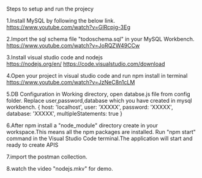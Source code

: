 Steps to setup and run the projecy

1.Install MySQL by following the below link.
https://www.youtube.com/watch?v=GIRcpjg-3Eg

2.Import the sql schema file "todoschema.sql" in your MySQL Workbench.
https://www.youtube.com/watch?v=JoRQZW49CCw

3.Install visual studio code and nodejs  
https://nodejs.org/en/
https://code.visualstudio.com/download

4.Open your project in visual studio code and run npm install in terminal
https://www.youtube.com/watch?v=JzNeC8n1cLM

5.DB Configuration in Working directory, open databse.js file from config folder.
Replace user,password,database which you have created in mysql workbench.
{
host: 'localhost',
user: 'XXXXX',
password: 'XXXXX',
database: 'XXXXX',
multipleStatements: true
}

6.After npm install a "node_module" directory create in your workspace.This means all the npm packages are installed.
Run "npm start" command in the Visual Studio Code terminal.The application will start and ready to create APIS

7.import the postman collection.

8.watch the video "nodejs.mkv" for demo.

 